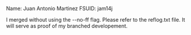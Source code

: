 Name: Juan Antonio Martinez
FSUID: jam14j

I merged without using the --no-ff flag.
Please refer to the reflog.txt file.
It will serve as proof of my branched developement.
